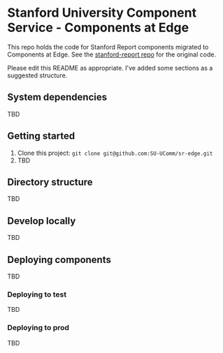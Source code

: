 # Stanford University Component Service - Components at Edge

This repo holds the code for Stanford Report components migrated
to Components at Edge. See the 
[stanford-report repo](https://github.com/SU-UComm/stanford-report])
for the original code.

Please edit this README as appropriate. I've added some sections as a
suggested structure.

## System dependencies

TBD


## Getting started

1. Clone this project: `git clone git@github.com:SU-UComm/sr-edge.git`
1. TBD


## Directory structure

TBD


## Develop locally

TBD


## Deploying components

TBD

### Deploying to test

TBD

### Deploying to prod

TBD
